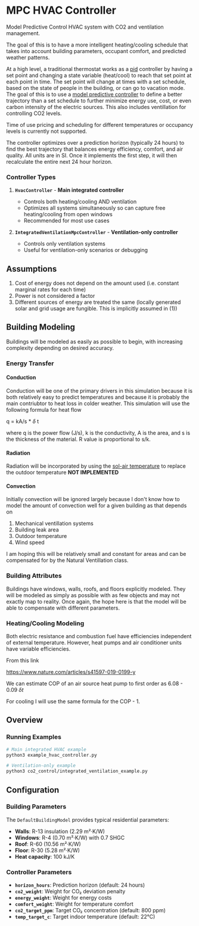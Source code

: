 # MPC HVAC Controller

Model Predictive Control HVAC system with CO2 and ventilation management.

<!-- Updated to test GitHub Action -->
The goal of this is to have a more intelligent heating/cooling schedule that takes into account building parameters, occupant comfort, and predicted weather patterns.

At a high level, a traditional thermostat works as a [pid](https://en.wikipedia.org/wiki/PID_controller) controller by having a set point and changing a state variable (heat/cool) to reach that set point at each point in time. The set point will change at times with a set schedule, based on the state of people in the building, or can go to vacation mode. The goal of this is to use a [model predictive controller](https://en.wikipedia.org/wiki/Model_predictive_control) to define a better trajectory than a set schedule to further minimize energy use, cost, or even carbon intensity of the electric sources. This also includes ventillation for controlling CO2 levels.

Time of use pricing and scheduling for different temperatures or occupancy levels is currently not supported.

The controller optimizes over a prediction horizon (typically 24 hours) to find the best trajectory that balances energy efficiency, comfort, and air quality. All units are in SI. Once it implements the first step, it will then recalculate the entire next 24 hour horizon. 

### Controller Types

1. **`HvacController`** - **Main integrated controller**
   - Controls both heating/cooling AND ventilation
   - Optimizes all systems simultaneously so can capture free heating/cooling from open windows
   - Recommended for most use cases

2. **`IntegratedVentilationMpcController`** - **Ventilation-only controller**
   - Controls only ventilation systems
   - Useful for ventilation-only scenarios or debugging


<h2>Assumptions</h2>

1. Cost of energy does not depend on the amount used (i.e. constant marginal rates for each time)
2. Power is not considered a factor
3. Different sources of energy are treated the same (locally generated solar and grid usage are fungible. This is implicitly assumed in (1))

<h2>Building Modeling</h2>

Buildings will be modeled as easily as possible to begin, with increasing complexity depending on desired accuracy.

<h3>Energy Transfer</h3>
<h4>Conduction</h4>

Conduction will be one of the primary drivers in this simulation because it is both relatively easy to predict temperatures and because it is probably the main contriubtor to heat loss in colder weather. This simulation will use the following formula for heat flow

q = kA/s * $\delta$ t

where q is the power flow (J/s), k is the conductivity, A is the area, and s is the thickness of the material. R value is proportional to s/k.

<h4>Radiation</h4>

Radiation will be incorporated by using the [sol-air temperature](https://en.wikipedia.org/wiki/Sol-air_temperature) to replace the outdoor temperature **NOT IMPLEMENTED**

<h4>Convection</h4>

Initially convection will be ignored largely because I don't know how to model the amount of convection well for a given building as that depends on 

1. Mechanical ventillation systems
2. Building leak area
3. Outdoor temperature
4. Wind speed

I am hoping this will be relatively small and constant for areas and can be compensated for by the Natural Ventillation class.

<h3>Building Attributes</h3>

Buildings have windows, walls, roofs, and floors explicitly modeled. They will be modeled as simply as possible with as few objects and may not exactly map to reality. Once again, the hope here is that the model will be able to compensate with different parameters.

<h3>Heating/Cooling Modeling</h3>
Both electric resistance and combustion fuel have efficiencies independent of external temperature. However, heat pumps and air conditioner units have variable efficiencies.

From this link

https://www.nature.com/articles/s41597-019-0199-y

We can estimate COP of an air source heat pump to first order as 6.08 - 0.09 $\delta t$

For cooling I will use the same formula for the COP - 1.

## Overview

### Running Examples

```bash
# Main integrated HVAC example
python3 example_hvac_controller.py

# Ventilation-only example
python3 co2_control/integrated_ventilation_example.py
```

## Configuration

### Building Parameters

The `DefaultBuildingModel` provides typical residential parameters:
- **Walls**: R-13 insulation (2.29 m²·K/W)
- **Windows**: R-4 (0.70 m²·K/W) with 0.7 SHGC
- **Roof**: R-60 (10.56 m²·K/W)
- **Floor**: R-30 (5.28 m²·K/W)
- **Heat capacity**: 100 kJ/K

### Controller Parameters

- **`horizon_hours`**: Prediction horizon (default: 24 hours)
- **`co2_weight`**: Weight for CO₂ deviation penalty
- **`energy_weight`**: Weight for energy costs
- **`comfort_weight`**: Weight for temperature comfort
- **`co2_target_ppm`**: Target CO₂ concentration (default: 800 ppm)
- **`temp_target_c`**: Target indoor temperature (default: 22°C)